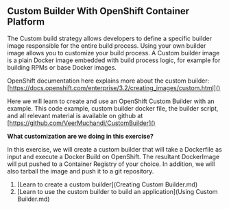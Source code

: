 ## Custom Builder With OpenShift Container Platform

The Custom build strategy allows developers to define a specific builder image responsible for the entire build process. Using your own builder image allows you to customize your build process. A Custom builder image is a plain Docker image embedded with build process logic, for example for building RPMs or base Docker images. 

OpenShift documentation here explains more about the custom builder: [https://docs.openshift.com/enterprise/3.2/creating_images/custom.html]()

Here we will learn to create and use an OpenShift Custom Builder with an example. This code example, custom builder docker file, the builder script, and all relevant material is available on github at [https://github.com/VeerMuchandi/CustomBuilder]()


**What customization are we doing in this exercise?** 

In this exercise, we will create a custom builder that will take a Dockerfile as input and execute a Docker Build on OpenShift. The resultant DockerImage will put pushed to a Container Registry of your choice. In addition, we will also tarball the image and push it to a git repository. 


1. [Learn to create a custom builder](Creating Custom Builder.md)
2. [Learn to use the custom builder to build an application](Using Custom Builder.md)





